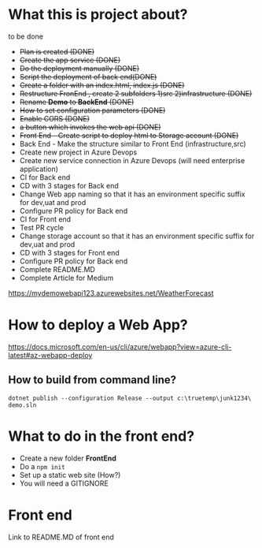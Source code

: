 # What this is project about?
to be done

- ~~Plan is created (DONE)~~
- ~~Create the app service (DONE)~~
- ~~Do the deployment manually (DONE)~~
- ~~Script the deployment of back end(DONE)~~
- ~~Create a folder with an index.html, index.js  (DONE)~~
- ~~Restructure FronEnd , create 2 subfolders 1)src 2)infrastructure  (DONE)~~
- ~~Rename **Demo** to **BackEnd** (DONE)~~
- ~~How to set configuration parameters (DONE)~~
- ~~Enable CORS (DONE)~~
- ~~a button which invokes the web api (DONE)~~
- ~~Front End - Create script to deploy html to Storage account (DONE)~~
- Back End - Make the structure similar to Front End (infrastructure,src)
- Create new project in Azure Devops
- Create new service connection in Azure Devops (will need enterprise application)
- CI for Back end
- CD with 3 stages for Back end
- Change Web app naming so that it has an environment specific suffix for dev,uat and prod
- Configure PR policy for Back end
- CI for Front end
- Test PR cycle
- Change storage account so that it has an environment specific suffix for dev,uat and prod
- CD with 3 stages for Front end
- Configure PR policy for Back end
- Complete README.MD
- Complete Article for Medium



https://mydemowebapi123.azurewebsites.net/WeatherForecast


# How to deploy a Web App?
https://docs.microsoft.com/en-us/cli/azure/webapp?view=azure-cli-latest#az-webapp-deploy


## How to build from command line?
```
dotnet publish --configuration Release --output c:\truetemp\junk1234\ demo.sln
```

# What to do in the front end?
- Create a new folder **FrontEnd**
- Do a `npm init`
- Set up a static web site (How?)
- You will need a GITIGNORE

# Front end
Link to README.MD of front end
